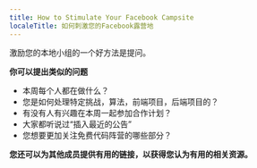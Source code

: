 ```yaml
---
title: How to Stimulate Your Facebook Campsite
localeTitle: 如何刺激您的Facebook露营地
---
```

激励您的本地小组的一个好方法是提问。

**你可以提出类似的问题**

*   本周每个人都在做什么？
*   您是如何处理特定挑战，算法，前端项目，后端项目的？
*   有没有人有兴趣在本周一起参加合作计划？
*   大家都听说过“插入最近的公告”
*   您想要更加关注免费代码阵营的哪些部分？

**您还可以为其他成员提供有用的链接，以获得您认为有用的相关资源。**